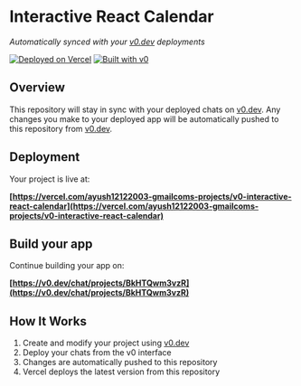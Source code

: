 # Interactive React Calendar

*Automatically synced with your [v0.dev](https://v0.dev) deployments*

[![Deployed on Vercel](https://img.shields.io/badge/Deployed%20on-Vercel-black?style=for-the-badge&logo=vercel)](https://vercel.com/ayush12122003-gmailcoms-projects/v0-interactive-react-calendar)
[![Built with v0](https://img.shields.io/badge/Built%20with-v0.dev-black?style=for-the-badge)](https://v0.dev/chat/projects/BkHTQwm3vzR)

## Overview

This repository will stay in sync with your deployed chats on [v0.dev](https://v0.dev).
Any changes you make to your deployed app will be automatically pushed to this repository from [v0.dev](https://v0.dev).

## Deployment

Your project is live at:

**[https://vercel.com/ayush12122003-gmailcoms-projects/v0-interactive-react-calendar](https://vercel.com/ayush12122003-gmailcoms-projects/v0-interactive-react-calendar)**

## Build your app

Continue building your app on:

**[https://v0.dev/chat/projects/BkHTQwm3vzR](https://v0.dev/chat/projects/BkHTQwm3vzR)**

## How It Works

1. Create and modify your project using [v0.dev](https://v0.dev)
2. Deploy your chats from the v0 interface
3. Changes are automatically pushed to this repository
4. Vercel deploys the latest version from this repository